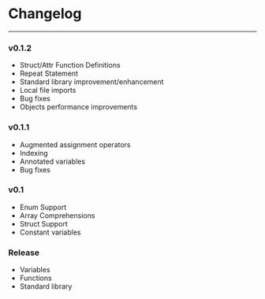 # Changelog
---

### v0.1.2
- Struct/Attr Function Definitions
- Repeat Statement
- Standard library improvement/enhancement
- Local file imports
- Bug fixes
- Objects performance improvements
### v0.1.1
- Augmented assignment operators
- Indexing
- Annotated variables
- Bug fixes
### v0.1
- Enum Support
- Array Comprehensions
- Struct Support
- Constant variables
### Release
- Variables
- Functions
- Standard library
